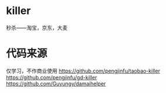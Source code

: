 # killer
秒杀——淘宝，京东，大麦
# 代码来源
仅学习，不作商业使用
https://github.com/pengjinfu/taobao-killer
https://github.com/pengjinfu/gd-killer
https://github.com/Guyungy/damaihelper